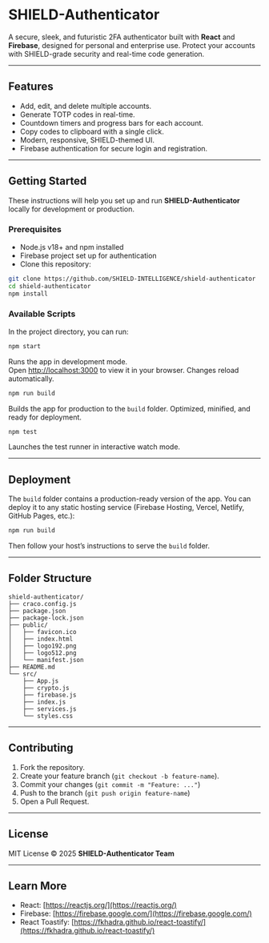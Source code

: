 # SHIELD-Authenticator

A secure, sleek, and futuristic 2FA authenticator built with **React** and **Firebase**, designed for personal and enterprise use. Protect your accounts with SHIELD-grade security and real-time code generation.

---

## Features

- Add, edit, and delete multiple accounts.
- Generate TOTP codes in real-time.
- Countdown timers and progress bars for each account.
- Copy codes to clipboard with a single click.
- Modern, responsive, SHIELD-themed UI.
- Firebase authentication for secure login and registration.

---

## Getting Started

These instructions will help you set up and run **SHIELD-Authenticator** locally for development or production.

### Prerequisites

- Node.js v18+ and npm installed
- Firebase project set up for authentication
- Clone this repository:

```bash
git clone https://github.com/SHIELD-INTELLIGENCE/shield-authenticator
cd shield-authenticator
npm install
```

### Available Scripts

In the project directory, you can run:

```bash
npm start
```

Runs the app in development mode.  
Open [http://localhost:3000](http://localhost:3000) to view it in your browser. Changes reload automatically.

```bash
npm run build
```

Builds the app for production to the `build` folder. Optimized, minified, and ready for deployment.

```bash
npm test
```

Launches the test runner in interactive watch mode.

---

## Deployment

The `build` folder contains a production-ready version of the app. You can deploy it to any static hosting service (Firebase Hosting, Vercel, Netlify, GitHub Pages, etc.):

```bash
npm run build
```

Then follow your host’s instructions to serve the `build` folder.

---

## Folder Structure

```
shield-authenticator/
├── craco.config.js
├── package.json
├── package-lock.json
├── public/
│   ├── favicon.ico
│   ├── index.html
│   ├── logo192.png
│   ├── logo512.png
│   └── manifest.json
├── README.md
└── src/
    ├── App.js
    ├── crypto.js
    ├── firebase.js
    ├── index.js
    ├── services.js
    └── styles.css
```

---

## Contributing

1. Fork the repository.  
2. Create your feature branch (`git checkout -b feature-name`).  
3. Commit your changes (`git commit -m "Feature: ..."`)  
4. Push to the branch (`git push origin feature-name`)  
5. Open a Pull Request.

---

## License

MIT License © 2025 **SHIELD-Authenticator Team**

---

## Learn More

- React: [https://reactjs.org/](https://reactjs.org/)  
- Firebase: [https://firebase.google.com/](https://firebase.google.com/)  
- React Toastify: [https://fkhadra.github.io/react-toastify/](https://fkhadra.github.io/react-toastify/)
